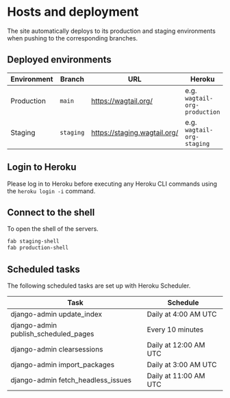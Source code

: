 # Hosts and deployment

The site automatically deploys to its production and staging environments when pushing to the corresponding branches.

## Deployed environments

| Environment | Branch    | URL                            | Heroku                        |
| ----------- | --------- | ------------------------------ | ----------------------------- |
| Production  | `main`    | <https://wagtail.org/>         | e.g. `wagtail-org-production` |
| Staging     | `staging` | <https://staging.wagtail.org/> | e.g. `wagtail-org-staging`    |

## Login to Heroku

Please log in to Heroku before executing any Heroku CLI commands using the `heroku login -i` command.

## Connect to the shell

To open the shell of the servers.

```bash
fab staging-shell
fab production-shell
```

## Scheduled tasks

The following scheduled tasks are set up with Heroku Scheduler.

| Task                                 | Schedule              |
| ------------------------------------ | --------------------- |
| django-admin update_index            | Daily at 4:00 AM UTC  |
| django-admin publish_scheduled_pages | Every 10 minutes      |
| django-admin clearsessions           | Daily at 12:00 AM UTC |
| django-admin import_packages         | Daily at 3:00 AM UTC  |
| django-admin fetch_headless_issues   | Daily at 11:00 AM UTC |
